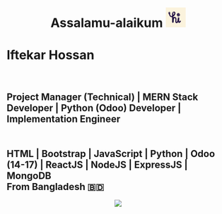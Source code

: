 <h1 align="center">
    Assalamu-alaikum  <a href="#"><img src="hi.gif" width="45px" height="45px"/> <br> </a> 
  </h1>
  
  <h3 align="center"> <h1>Iftekar Hossan</h1> <br> <h2>Project Manager (Technical) | MERN Stack Developer | Python (Odoo) Developer | Implementation Engineer<h2> <br>  HTML | Bootstrap | JavaScript | Python | Odoo (14-17) | ReactJS | NodeJS | ExpressJS | MongoDB <br/>From Bangladesh 🇧🇩</h3>
  

  
  
  
  
  <div align="center">
    <a href="#"><img src="https://media.giphy.com/media/vmGjjH1XOjViEfbBfZ/giphy.gif" width="128"></a>
  </div>
  

  
  
